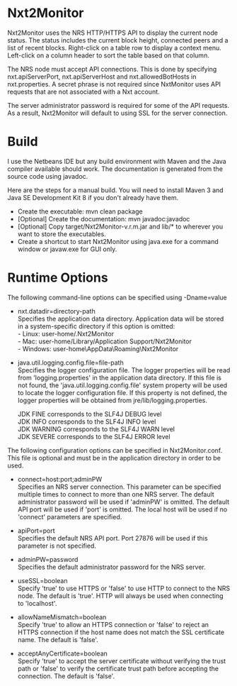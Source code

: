 Nxt2Monitor
===========

Nxt2Monitor uses the NRS HTTP/HTTPS API to display the current node status.  The status includes the current block height, connected peers and a list of recent blocks.  Right-click on a table row to display a context menu.  Left-click on a column header to sort the table based on that column.

The NRS node must accept API connections.  This is done by specifying nxt.apiServerPort, nxt.apiServerHost and nxt.allowedBotHosts in nxt.properties.  A secret phrase is not required since NxtMonitor uses API requests that are not associated with a Nxt account.

The server administrator password is required for some of the API requests.  As a result, Nxt2Monitor will default to using SSL for the server connection.


Build
=====

I use the Netbeans IDE but any build environment with Maven and the Java compiler available should work.  The documentation is generated from the source code using javadoc.

Here are the steps for a manual build.  You will need to install Maven 3 and Java SE Development Kit 8 if you don't already have them.

  - Create the executable: mvn clean package    
  - [Optional] Create the documentation: mvn javadoc:javadoc    
  - [Optional] Copy target/Nxt2Monitor-v.r.m.jar and lib/* to wherever you want to store the executables.    
  - Create a shortcut to start Nxt2Monitor using java.exe for a command window or javaw.exe for GUI only.    


Runtime Options
===============

The following command-line options can be specified using -Dname=value

  - nxt.datadir=directory-path		
    Specifies the application data directory. Application data will be stored in a system-specific directory if this option is omitted:		
	    - Linux: user-home/.Nxt2Monitor	    
		- Mac: user-home/Library/Application Support/Nxt2Monitor	    
		- Windows: user-home\AppData\Roaming\Nxt2Monitor	    
	
  - java.util.logging.config.file=file-path		
    Specifies the logger configuration file. The logger properties will be read from 'logging.properties' in the application data directory. If this file is not found, the 'java.util.logging.config.file' system property will be used to locate the logger configuration file. If this property is not defined, the logger properties will be obtained from jre/lib/logging.properties.
	
    JDK FINE corresponds to the SLF4J DEBUG level	
	JDK INFO corresponds to the SLF4J INFO level	
	JDK WARNING corresponds to the SLF4J WARN level		
	JDK SEVERE corresponds to the SLF4J ERROR level		

The following configuration options can be specified in Nxt2Monitor.conf.  This file is optional and must be in the application directory in order to be used.	

  - connect=host:port;adminPW    
    Specifies an NRS server connection.  This parameter can be specified multiple times to connect to more than one NRS server.  The default administrator password will be used if 'adminPW' is omitted.  The default API port will be used if 'port' is omitted.  The local host will be used if no 'connect' parameters are specified.
	
  - apiPort=port		
	Specifies the default NRS API port.  Port 27876 will be used if this parameter is not specified.
    
  - adminPW=password        
    Specifies the default administrator password for the NRS server.
    
  - useSSL=boolean          
    Specify 'true' to use HTTPS or 'false' to use HTTP to connect to the NRS node.  The default is 'true'.  HTTP will always be used when connecting to 'localhost'.
    
  - allowNameMismatch=boolean       
    Specify 'true' to allow an HTTPS connection or 'false' to reject an HTTPS connection if the host name does not match the SSL certificate name.  The default is 'false'.
    
  - acceptAnyCertificate=boolean       
    Specify 'true' to accept the server certificate without verifying the trust path or 'false' to verify the certificate trust path before accepting the connection.  The default is 'false'.

